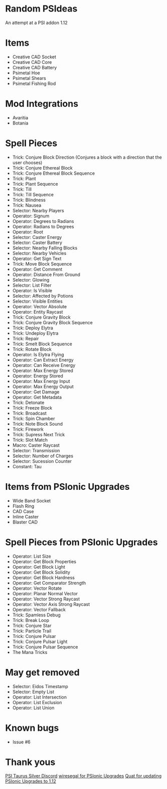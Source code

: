 # Random PSIdeas
An attempt at a PSI addon
1.12




Items
===========
* Creative CAD Socket
* Creative CAD Core
* Creative CAD Battery
* Psimetal Hoe
* Psimetal Shears
* Psimetal Fishing Rod

Mod Integrations
===========
* Avaritia
* Botania

Spell Pieces
============
* Trick: Conjure Block Direction (Conjures a block with a direction that the user chooses)
* Trick: Conjure Ethereal Block
* Trick: Conjure Ethereal Block Sequence
* Trick: Plant
* Trick: Plant Sequence
* Trick: Till
* Trick: Till Sequence
* Trick: Blindness
* Trick: Nausea
* Selector: Nearby Players
* Operator: Signum
* Operator: Degrees to Radians
* Operator: Radians to Degrees
* Operator: Root
* Selector: Caster Energy
* Selector: Caster Battery
* Selector: Nearby Falling Blocks
* Selector: Nearby Vehicles
* Operator: Get Sign Text
* Trick: Move Block Sequence
* Operator: Get Comment
* Operator: Distance From Ground
* Selector: Glowing
* Selector: List Filter
* Operator: Is Visible
* Selector: Affected by Potions
* Selector: Visible Entities
* Operator: Vector Absolute
* Operator: Entity Raycast
* Trick: Conjure Gravity Block
* Trick: Conjure Gravity Block Sequence
* Trick: Deploy Elytra
* Trick: Undeploy Elytra
* Trick: Repair
* Trick: Smelt Block Sequence
* Trick: Rotate Block
* Operator: Is Elytra Flying
* Operator: Can Extract Energy
* Operator: Can Receive Energy
* Operator: Max Energy Stored
* Operator: Energy Stored
* Operator: Max Energy Input
* Operator: Max Energy Output
* Operator: Get Damage
* Operator: Get Metadata
* Trick: Detonate
* Trick: Freeze Block
* Trick: Broadcast
* Trick: Spin Chamber
* Trick: Note Block Sound
* Trick: Firework
* Trick: Supress Next Trick
* Trick: Slot Match
* Macro: Caster Raycast
* Selector: Transmission
* Selector: Number of Charges
* Selector: Sucession Counter
* Constant: Tau



Items from PSIonic Upgrades
=============
* Wide Band Socket
* Flash Ring
* CAD Case
* Inline Caster
* Blaster CAD

Spell Pieces from PSIonic Upgrades
=============
* Operator: List Size
* Operator: Get Block Properties
* Operator: Get Block Light
* Operator: Get Block Solidity
* Operator: Get Block Hardness
* Operator: Get Comparator Strength
* Operator: Vector Rotate
* Operator: Planar Normal Vector
* Operator: Vector Strong Raycast
* Operator: Vector Axis Strong Raycast
* Operator: Vector Fallback
* Trick: Spamless Debug
* Trick: Break Loop
* Trick: Conjure Star
* Trick: Particle Trail
* Trick: Conjure Pulsar
* Trick: Conjure Pulsar Light
* Trick: Conjure Pulsar Sequence
* The Mana Tricks

May get removed
============
* Selector: Eidos Timestamp
* Selector: Empty List
* Operator: List Intersection
* Operator: List Exclusion
* Operator: List Union

Known bugs
=========
* Issue #6

Thank yous
============
[PSI Taurus Silver Discord](http://discord.gg/vqg6qTH)
[wiresegal for PSIonic Upgrades](https://minecraft.curseforge.com/projects/psionic-upgrades)
[Quat for updating PSIonic Upgrades to 1.12](https://github.com/quat1024/PSIonic-Upgrades)